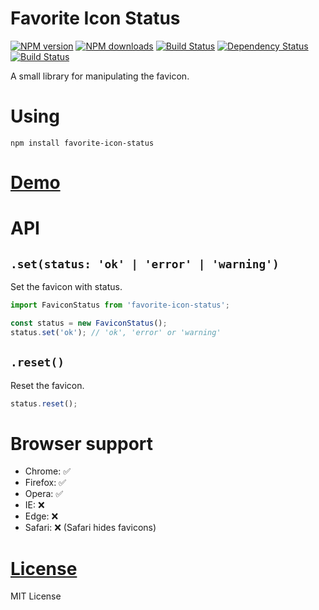Favorite Icon Status
====================

[![NPM version](https://img.shields.io/npm/v/favorite-icon-status.svg?style=flat)](https://www.npmjs.com/package/favorite-icon-status)
[![NPM downloads](https://img.shields.io/npm/dm/favorite-icon-status.svg?style=flat)](https://www.npmjs.com/package/favorite-icon-status)
[![Build Status](https://img.shields.io/travis/hcodes/favorite-icon-status.svg?style=flat)](https://travis-ci.org/hcodes/favorite-icon-status)
[![Dependency Status](https://img.shields.io/david/hcodes/favorite-icon-status.svg?style=flat)](https://david-dm.org/hcodes/favorite-icon-status)
[![Build Status](https://badgen.net/bundlephobia/minzip/favorite-icon-status)](https://bundlephobia.com/result?p=favorite-icon-status)

A small library for manipulating the favicon.

# Using
`npm install favorite-icon-status`

# [Demo](https://hcodes.github.io/favorite-icon/examples/status.html)

# API

## `.set(status: 'ok' | 'error' | 'warning')`
Set the favicon with status.

```js
import FaviconStatus from 'favorite-icon-status';

const status = new FaviconStatus();
status.set('ok'); // 'ok', 'error' or 'warning'

```

## `.reset()`
Reset the favicon.

```js
status.reset();
```

# Browser support
- Chrome: ✅
- Firefox: ✅
- Opera: ✅
- IE: ❌
- Edge: ❌
- Safari: ❌ (Safari hides favicons)

# [License](./LICENSE)
MIT License
